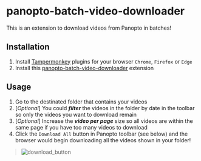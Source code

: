 # panopto-batch-video-downloader
This is an extension to download videos from Panopto in batches!

## Installation
1. Install [Tampermonkey](https://www.tampermonkey.net/) plugins for your browser ```Chrome```, ```Firefox``` or ```Edge```
2. Install this [panopto-batch-video-downloader](https://github.com/majar-util/panopto-batch-video-downloader/raw/main/panopto-batch-video-downloader.user.js) extension

## Usage
1. Go to the destinated folder that contains your videos
2. [_Optional_] You could ***filter*** the videos in the folder by date in the toolbar so only the videos you want to download remain
3. [_Optional_] Increase the ***video per page*** size so all videos are within the same page if you have too many videos to download
4. Click the `Download All` button in Panopto toolbar (see below) and the browser would begin downloading all the videos shown in your folder!

> ![download_button](https://github.com/majar-util/panopto-batch-video-downloader/assets/95456271/0f9c6f40-67fa-4a18-af53-ba6193dc5a47)
